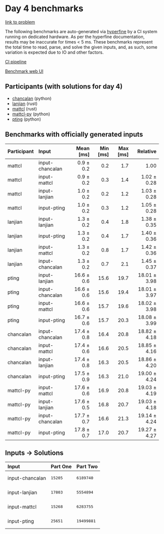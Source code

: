 # Day 4 benchmarks

[link to problem](https://adventofcode.com/2023/day/4)

The following benchmarks are auto-generated via
[hyperfine](https://github.com/sharkdp/hyperfine) by a CI system running on
dedicated hardware. As per the hyperfine documentation, results may be
inaccurate for times < 5 ms. These benchmarks represent the total time to read,
parse, and solve the given inputs, and, as such, some variation is expected due
to IO and other factors.

[CI pipeline](http://ci.papercode.net:8080/teams/main/pipelines/aoc2023)

[Benchmark web UI](https://aoc.ancalagon.black)


## Participants (with solutions for day 4)

- [chancalan](https://github.com/chancalan/aoc2023) (python)
- [lanjian](https://github.com/lanjian/aoc-2023) (rust)
- [mattcl](https://github.com/mattcl/aoc2023) (rust)
- [mattcl-py](https://github.com/mattcl/aoc2023-py) (python)
- [pting](https://github.com/pting/aoc2023) (python)


## Benchmarks with officially generated inputs

| Participant | Input | Mean [ms] | Min [ms] | Max [ms] | Relative |
|:---|:---|---:|---:|---:|---:|
| mattcl | input-chancalan | 0.9 ± 0.2 | 0.2 | 1.7 | 1.00 |
| mattcl | input-mattcl | 0.9 ± 0.2 | 0.3 | 1.4 | 1.02 ± 0.28 |
| mattcl | input-lanjian | 1.0 ± 0.2 | 0.2 | 1.2 | 1.03 ± 0.28 |
| mattcl | input-pting | 1.0 ± 0.2 | 0.3 | 1.2 | 1.05 ± 0.28 |
| lanjian | input-lanjian | 1.3 ± 0.2 | 0.4 | 1.8 | 1.38 ± 0.35 |
| lanjian | input-pting | 1.3 ± 0.2 | 0.4 | 1.7 | 1.40 ± 0.36 |
| lanjian | input-mattcl | 1.3 ± 0.2 | 0.8 | 1.7 | 1.42 ± 0.36 |
| lanjian | input-chancalan | 1.3 ± 0.2 | 0.7 | 2.1 | 1.45 ± 0.37 |
| pting | input-lanjian | 16.6 ± 0.6 | 15.6 | 19.7 | 18.01 ± 3.98 |
| pting | input-chancalan | 16.6 ± 0.6 | 15.6 | 19.4 | 18.01 ± 3.97 |
| pting | input-mattcl | 16.6 ± 0.6 | 15.7 | 19.6 | 18.02 ± 3.98 |
| pting | input-pting | 16.7 ± 0.6 | 15.7 | 20.3 | 18.08 ± 3.99 |
| chancalan | input-chancalan | 17.4 ± 0.8 | 16.4 | 20.8 | 18.82 ± 4.18 |
| chancalan | input-mattcl | 17.4 ± 0.6 | 16.6 | 20.5 | 18.85 ± 4.16 |
| chancalan | input-lanjian | 17.4 ± 0.8 | 16.3 | 20.5 | 18.86 ± 4.20 |
| chancalan | input-pting | 17.5 ± 0.9 | 16.3 | 21.0 | 19.00 ± 4.24 |
| mattcl-py | input-mattcl | 17.6 ± 0.6 | 16.9 | 20.8 | 19.03 ± 4.19 |
| mattcl-py | input-lanjian | 17.6 ± 0.5 | 16.8 | 20.7 | 19.03 ± 4.18 |
| mattcl-py | input-chancalan | 17.7 ± 0.7 | 16.6 | 21.3 | 19.14 ± 4.24 |
| mattcl-py | input-pting | 17.8 ± 0.7 | 17.0 | 20.7 | 19.27 ± 4.27 |


## Inputs -> Solutions

| Input | Part One | Part Two |
|:---|:---|:---|
|input-chancalan|<pre>15205</pre>|<pre>6189740</pre>|
|input-lanjian|<pre>17803</pre>|<pre>5554894</pre>|
|input-mattcl|<pre>15268</pre>|<pre>6283755</pre>|
|input-pting|<pre>25651</pre>|<pre>19499881</pre>|